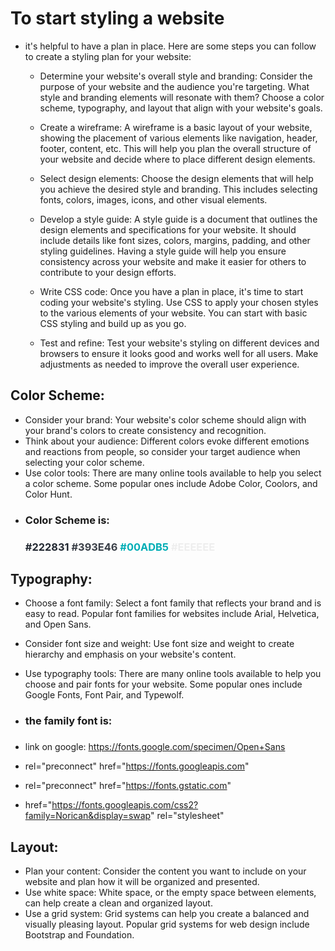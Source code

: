 # To start styling a website
- it's helpful to have a plan in place. Here are some steps you can follow to create a styling plan for your website:

    -  Determine your website's overall style and branding: Consider the purpose of your website and the audience you're targeting. What style and branding elements will resonate with them? Choose a color scheme, typography, and layout that align with your website's goals.

    -  Create a wireframe: A wireframe is a basic layout of your website, showing the placement of various elements like navigation, header, footer, content, etc. This will help you plan the overall structure of your website and decide where to place different design elements.

    -  Select design elements: Choose the design elements that will help you achieve the desired style and branding. This includes selecting fonts, colors, images, icons, and other visual elements.

    -  Develop a style guide: A style guide is a document that outlines the design elements and specifications for your website. It should include details like font sizes, colors, margins, padding, and other styling guidelines. Having a style guide will help you ensure consistency across your website and make it easier for others to contribute to your design efforts.

    -  Write CSS code: Once you have a plan in place, it's time to start coding your website's styling. Use CSS to apply your chosen styles to the various elements of your website. You can start with basic CSS styling and build up as you go.

    -  Test and refine: Test your website's styling on different devices and browsers to ensure it looks good and works well for all users. Make adjustments as needed to improve the overall user experience.


## Color Scheme:

  - Consider your brand: Your website's color scheme should align with your brand's colors to create consistency and recognition.
  - Think about your audience: Different colors evoke different emotions and reactions from people, so consider your target audience when selecting your color scheme.
  - Use color tools: There are many online tools available to help you select a color scheme. Some popular ones include Adobe Color, Coolors, and Color Hunt.
  - <h3> Color Scheme is: <h3/>
    <span style="color:#222831;">#222831</span>
    <span style="color:#393E46;">#393E46</span>
    <span style="color:#00ADB5;">#00ADB5</span>
    <span style="color:#EEEEEE;">#EEEEEE</span>


## Typography:

  - Choose a font family: Select a font family that reflects your brand and is easy to read. Popular font families for websites include Arial, Helvetica, and Open Sans.
  - Consider font size and weight: Use font size and weight to create hierarchy and emphasis on your website's content.
  - Use typography tools: There are many online tools available to help you choose and pair fonts for your website. Some popular ones include Google Fonts, Font Pair, and Typewolf.

- <h3> the family font is: <h3/>
- link on google: https://fonts.google.com/specimen/Open+Sans
-  rel="preconnect" href="https://fonts.googleapis.com"
- rel="preconnect" href="https://fonts.gstatic.com" 
- href="https://fonts.googleapis.com/css2?family=Norican&display=swap" rel="stylesheet"


## Layout:

  - Plan your content: Consider the content you want to include on your website and plan how it will be organized and presented.
  - Use white space: White space, or the empty space between elements, can help create a clean and organized layout.
  - Use a grid system: Grid systems can help you create a balanced and visually pleasing layout. Popular grid systems for web design include Bootstrap and Foundation.

